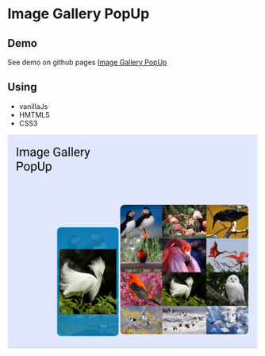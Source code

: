 # Image Gallery PopUp

## Demo

See demo on github pages
[Image Gallery PopUp](https://kamalheydari.github.io/popup-gallery/)

## Using

- vanillaJs
- HMTML5
- CSS3

![demo screenshot](demo.png)
